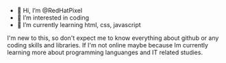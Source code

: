 - 👋 Hi, I’m @RedHatPixel
- 👀 I’m interested in coding
- 🌱 I’m currently learning html, css, javascript

I'm new to this, so don't expect me to know everything about github or any coding skills and libraries.
If I'm not online maybe because Im currently learning more about programming languanges and IT related studies.

<!---
RedHatPixel/RedHatPixel is a ✨ special ✨ repository because its `README.md` (this file) appears on your GitHub profile.
You can click the Preview link to take a look at your changes.
--->
